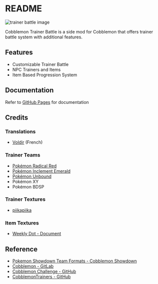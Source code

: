 # README

![trainer battle image](https://cdn.modrinth.com/data/cached_images/c35553b0dc2c0b8a75b307eaf29eb3432cf2c667.png)

Cobblemon Trainer Battle is a side mod for Cobblemon that offers trainer battle system with additional features.

## Features

- Customizable Trainer Battle
- NPC Trainers and Items
- Item Based Progression System

## Documentation

Refer to [GitHub Pages](https://kiwiflavoredapollo.github.io/cobblemon-trainer-battle/) for documentation 

## Credits

### Translations

- [Voldir](https://discordapp.com/users/291233979196243968) (French)

### Trainer Teams

- [Pokémon Radical Red](https://radicalred.visualboyadvance.org/)
- [Pokémon Inclement Emerald](https://discord.gg/SZDpCBWkfy)
- [Pokémon Unbound](https://discord.gg/k34Jm4T)
- Pokémon XY
- Pokémon BDSP

### Trainer Textures

- [piikapiika](https://www.minecraftskins.com/profile/5894998/piikapiika)

### Item Textures

- [Weekly Dot - Document](https://polymart.org/product/7450/weekly-dot-document)

## Reference

- [Pokemon Showdown Team Formats - Cobblemon Showdown](https://gitlab.com/cable-mc/cobblemon-showdown/-/blob/master/sim/TEAMS.md#packed-format)
- [Cobblemon - GitLab](https://gitlab.com/cable-mc/cobblemon)
- [Cobblemon Challenge - GitHub](https://github.com/TurtleHoarder/Cobblemon-Challenge)
- [CobblemonTrainers - GitHub](https://github.com/davo899/CobblemonTrainers/tree/main)